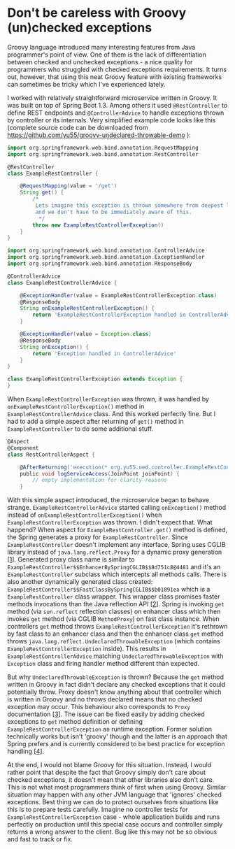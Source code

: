 # Don't be careless with Groovy (un)checked exceptions

Groovy language introduced many interesting features from Java programmer's point of view. One of them is the lack of differentiation between checked and unchecked exceptions - a nice quality for programmers who struggled with checked exceptions requirements. It turns out, however, that using this neat Groovy feature with existing frameworks can sometimes be tricky which I've experienced lately.

I worked with relatively straightforward microservice written in Groovy. It was built on top of Spring Boot 1.3. Among others it used `@RestController` to define REST endpoints and `@ControllerAdvice` to handle exceptions thrown by controller or its internals.
Very simplified example code looks like this (complete source code can be downloaded from https://github.com/yu55/groovy-undeclared-throwable-demo ):

```groovy
import org.springframework.web.bind.annotation.RequestMapping
import org.springframework.web.bind.annotation.RestController

@RestController
class ExampleRestController {

    @RequestMapping(value = '/get')
    String get() {
        /*
         Lets imagine this exception is thrown somewhere from deepest layers of our service code
         and we don't have to be immediately aware of this.
          */
        throw new ExampleRestControllerException()
    }
}
```
```groovy
import org.springframework.web.bind.annotation.ControllerAdvice
import org.springframework.web.bind.annotation.ExceptionHandler
import org.springframework.web.bind.annotation.ResponseBody

@ControllerAdvice
class ExampleRestControllerAdvice {

    @ExceptionHandler(value = ExampleRestControllerException.class)
    @ResponseBody
    String onExampleRestControllerException() {
        return 'ExampleRestControllerException handled in ControllerAdvice'
    }

    @ExceptionHandler(value = Exception.class)
    @ResponseBody
    String onException() {
        return 'Exception handled in ControllerAdvice'
    }
}
```
```groovy
class ExampleRestControllerException extends Exception {
}
```

When `ExampleRestControllerException` was thrown, it was handled by `onExampleRestControllerException()` method in `ExampleRestControllerAdvice` class. And this worked perfectly fine.
But I had to add a simple aspect after returning of `get()` method in `ExampleRestController` to do some additional stuff.
```groovy
@Aspect
@Component
class RestControllerAspect {

    @AfterReturning('execution(* org.yu55.ued.controller.ExampleRestController.get())')
    public void logServiceAccess(JoinPoint joinPoint) {
        // empty implementation for clarity reasons
    }
```

With this simple aspect introduced, the microservice began to behave strange. `ExampleRestControllerAdvice` started calling `onException()` method instead of `onExampleRestControllerException()` when `ExampleRestControllerException` was thrown. I didn't expect that. What happend?
When aspect for `ExampleRestController.get()` method is defined, the Spring generates a proxy for `ExampleRestController`. Since `ExampleRestController` doesn't implement any interface, Spring uses CGLIB library instead of `java.lang.reflect.Proxy` for a dynamic proxy generation [[1](http://docs.spring.io/spring/docs/4.2.4.RELEASE/spring-framework-reference/html/aop.html#aop-proxying)]. Generated proxy class name is similar to `ExampleRestController$$EnhancerBySpringCGLIB$$8d751c8@4481` and it's an `ExampleRestController` subclass which intercepts all methods calls. There is also another dynamically generated class created: `ExampleRestController$$FastClassBySpringCGLIB$$b01891ea` which is a `ExampleRestController` class wrapper. This wrapper class promises faster methods invocations than the Java reflection API [[2](https://dzone.com/articles/cglib-missing-manual)]. Spring is invoking `get` method (via `sun.reflect` reflection classes) on enhancer class which then invokes `get` method (via CGLIB `MethodProxy`) on fast class instance. When controllers `get` method throws `ExampleRestControllerException` it's rethrown by fast class to an enhancer class and then the enhancer class `get` method throws `java.lang.reflect.UndeclaredThrowableException` (which contains `ExampleRestControllerException` inside). This results in `ExampleRestControllerAdvice` matching `UndeclaredThrowableException` with `Exception` class and firing handler method different than expected.

But why `UndeclaredThrowableException` is thrown? Because the `get` method written in Groovy in fact didn't declare any checked exceptions that it could potentially throw. Proxy doesn't know anything about that controller which is written in Groovy and no throws declared means that no checked exception may occur. This behaviour also corresponds to `Proxy` documentation [[3](https://docs.oracle.com/javase/8/docs/api/java/lang/reflect/Proxy.html)].
The issue can be fixed easily by adding checked exceptions to `get` method definition or defining `ExampleRestControllerException` as runtime exception. Former solution technically works but isn't 'groovy' though and the latter is an approach that Spring prefers and is currently considered to be best practice for exception handling [[4](http://www.javacodegeeks.com/2012/03/why-should-you-use-unchecked-exceptions.html)].

At the end, I would not blame Groovy for this situation. Instead, I would rather point that despite the fact that Groovy simply don't care about checked exceptions, it doesn't mean that other libraries also don't care. This is not what most programmers think of first when using Groovy. Similar situation may happen with any other JVM language that 'ignores' checked exceptions.
Best thing we can do to protect ourselves from situations like this is to prepare tests carefully. Imagine no controller tests for `ExampleRestControllerException` case - whole application builds and runs perfectly on production until this special case occurs and controller simply returns a wrong answer to the client. Bug like this may not be so obvious and fast to track or fix.
